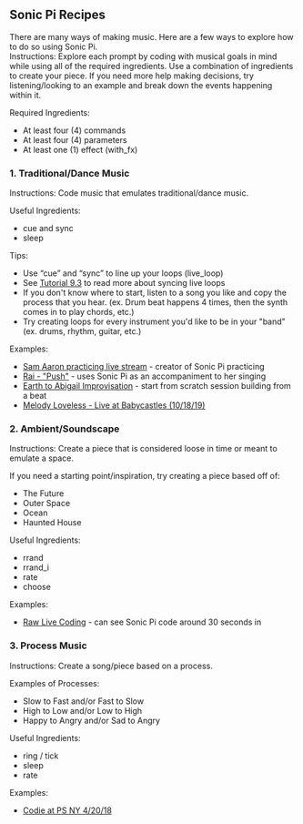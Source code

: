 ## Sonic Pi Recipes
There are many ways of making music. Here are a few ways to explore how to do so using Sonic Pi.</br>
Instructions: Explore each prompt by coding with musical goals in mind while using all of the required ingredients. Use a combination of ingredients to create your piece. If you need more help making decisions, try listening/looking to an example and break down the events happening within it.

Required Ingredients:
- At least four (4) commands
- At least four (4) parameters
- At least one (1) effect (with_fx)

### 1. Traditional/Dance Music

Instructions: Code music that emulates traditional/dance music.

Useful Ingredients:
- cue and sync
- sleep

Tips:
- Use “cue” and “sync” to line up your loops (live_loop)
- See <a href="https://sonic-pi.net/tutorial.html#section-9-3">Tutorial 9.3</a> to read more about syncing live loops
- If you don't know where to start, listen to a song you like and copy the process that you hear. (ex. Drum beat happens 4 times, then the synth comes in to play chords, etc.)
- Try creating loops for every instrument you'd like to be in your "band" (ex. drums, rhythm, guitar, etc.)

Examples:
- [Sam Aaron practicing live stream](https://youtu.be/kxX6ZEhFlm4) - creator of Sonic Pi practicing
- [Rai - "Push"](https://youtu.be/BT-NBqVBIQE) - uses Sonic Pi as an accompaniment to her singing
- [Earth to Abigail Improvisation](https://youtu.be/0Ueg0nOyXec) - start from scratch session building from a beat
- [Melody Loveless - Live at Babycastles (10/18/19)](https://youtu.be/SCwwbdUpSs8)

### 2. Ambient/Soundscape

Instructions: Create a piece that is considered loose in time or meant to emulate a space.

If you need a starting point/inspiration, try creating a piece based off of:
- The Future
- Outer Space
- Ocean
- Haunted House

Useful Ingredients:
- rrand
- rrand_i
- rate
- choose

Examples:
- [Raw Live Coding](https://youtu.be/67ccVFodsrk) - can see Sonic Pi code around 30 seconds in

### 3. Process Music 

Instructions: Create a song/piece based on a process.

Examples of Processes:
- Slow to Fast and/or Fast to Slow
- High to Low and/or Low to High
- Happy to Angry and/or Sad to Angry 

Useful Ingredients:
- ring / tick
- sleep
- rate

Examples:
- [Codie at PS NY 4/20/18](https://vimeo.com/308996093) 
